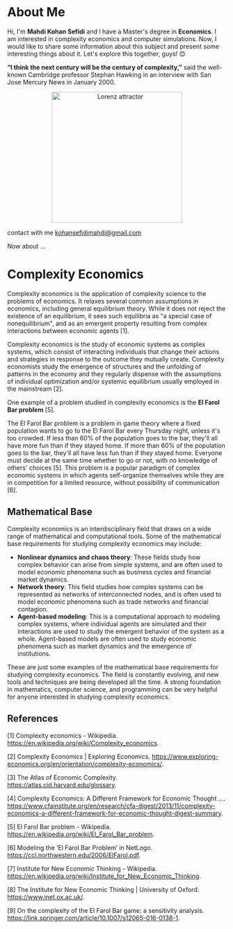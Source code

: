 # About Me
Hi, I'm **Mahdi Kohan Sefidi** and I have a Master's degree in **Economics**. I am interested in complexity economics and computer simulations. Now, I would like to share some information about this subject and present some interesting things about it. Let's explore this together, guys! 😊


**“I think the next century will be the century of complexity,”** said the well-known Cambridge professor Stephan Hawking in an interview with San Jose Mercury News in January 2000.

<p align="center">
  <img src="https://upload.wikimedia.org/wikipedia/commons/5/5b/Lorenz_attractor_yb.svg" alt="Lorenz attractor" width="300">
</p>

contact with me kohansefidimahdi@gmail.com

Now about ...
# Complexity Economics

Complexity economics is the application of complexity science to the problems of economics. It relaxes several common assumptions in economics, including general equilibrium theory. While it does not reject the existence of an equilibrium, it sees such equilibria as "a special case of nonequilibrium", and as an emergent property resulting from complex interactions between economic agents [1].

Complexity economics is the study of economic systems as complex systems, which consist of interacting individuals that change their actions and strategies in response to the outcome they mutually create. Complexity economists study the emergence of structures and the unfolding of patterns in the economy and they regularly dispense with the assumptions of individual optimization and/or systemic equilibrium usually employed in the mainstream [2].

One example of a problem studied in complexity economics is the **El Farol Bar problem** [5].

The El Farol Bar problem is a problem in game theory where a fixed population wants to go to the El Farol Bar every Thursday night, unless it's too crowded. If less than 60% of the population goes to the bar, they'll all have more fun than if they stayed home. If more than 60% of the population goes to the bar, they'll all have less fun than if they stayed home. Everyone must decide at the same time whether to go or not, with no knowledge of others' choices [5]. This problem is a popular paradigm of complex economic systems in which agents self-organize themselves while they are in competition for a limited resource, without possibility of communication [6].

## Mathematical Base
Complexity economics is an interdisciplinary field that draws on a wide range of mathematical and computational tools. Some of the mathematical base requirements for studying complexity economics may include:

- **Nonlinear dynamics and chaos theory**: These fields study how complex behavior can arise from simple systems, and are often used to model economic phenomena such as business cycles and financial market dynamics.
- **Network theory**: This field studies how complex systems can be represented as networks of interconnected nodes, and is often used to model economic phenomena such as trade networks and financial contagion.
- **Agent-based modeling**: This is a computational approach to modeling complex systems, where individual agents are simulated and their interactions are used to study the emergent behavior of the system as a whole. Agent-based models are often used to study economic phenomena such as market dynamics and the emergence of institutions.

These are just some examples of the mathematical base requirements for studying complexity economics. The field is constantly evolving, and new tools and techniques are being developed all the time. A strong foundation in mathematics, computer science, and programming can be very helpful for anyone interested in studying complexity economics.

## References

[1] Complexity economics - Wikipedia. https://en.wikipedia.org/wiki/Complexity_economics.

[2] Complexity Economics | Exploring Economics. https://www.exploring-economics.org/en/orientation/complexity-economics/.

[3] The Atlas of Economic Complexity. https://atlas.cid.harvard.edu/glossary.

[4] Complexity Economics: A Different Framework for Economic Thought .... https://www.cfainstitute.org/en/research/cfa-digest/2013/11/complexity-economics-a-different-framework-for-economic-thought-digest-summary.

[5] El Farol Bar problem - Wikipedia. https://en.wikipedia.org/wiki/El_Farol_Bar_problem.

[6] Modeling the ‘El Farol Bar Problem’ in NetLogo. https://ccl.northwestern.edu/2006/ElFarol.pdf.

[7] Institute for New Economic Thinking - Wikipedia. https://en.wikipedia.org/wiki/Institute_for_New_Economic_Thinking.

[8] The Institute for New Economic Thinking | University of Oxford. https://www.inet.ox.ac.uk/.

[9] On the complexity of the El Farol Bar game: a sensitivity analysis. https://link.springer.com/article/10.1007/s12065-016-0138-1.
